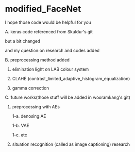 # modified_FaceNet


I hope those code would be helpful for you



A. keras code referenced from Skuldur's git

but a bit changed

and my question on research and codes added


B. preprocessing method added

1. elimination light on LAB colour system

2. CLAHE (contrast_limited_adaptive_histogram_equalization)

3. gamma correction



C. future works(those stuff will be added in wooramkang's git)

1. preprocessing with AEs

      1-a. denosing AE
  
    1-b. VAE
  
    1-c. etc
  
2. situation recognition (called as image captioning) research 
